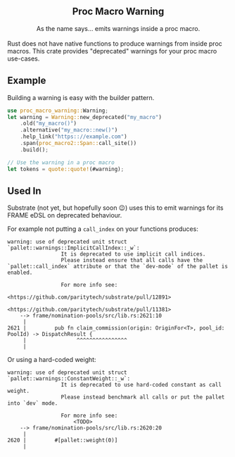 <h2><center>Proc Macro Warning</center></h2>
<center>As the name says… emits warnings inside a proc macro.</center>
<br>
Rust does not have native functions to produce warnings from inside proc macros. This crate provides "deprecated" warnings for your proc macro use-cases.
<br>

## Example

Building a warning is easy with the builder pattern.

```rust
use proc_macro_warning::Warning;
let warning = Warning::new_deprecated("my_macro")
	.old("my_macro()")
	.alternative("my_macro::new()")
	.help_link("https:://example.com")
	.span(proc_macro2::Span::call_site())
	.build();

// Use the warning in a proc macro
let tokens = quote::quote!(#warning);
```

## Used In 

Substrate (not yet, but hopefully soon 😉) uses this to emit warnings for its FRAME eDSL on deprecated behaviour.

For example not putting a `call_index` on your functions produces:
```pre
warning: use of deprecated unit struct `pallet::warnings::ImplicitCallIndex::_w`: 
                 It is deprecated to use implicit call indices.
                 Please instead ensure that all calls have the `pallet::call_index` attribute or that the `dev-mode` of the pallet is enabled.
         
                 For more info see:
                     <https://github.com/paritytech/substrate/pull/12891>
                     <https://github.com/paritytech/substrate/pull/11381>
    --> frame/nomination-pools/src/lib.rs:2621:10
     |
2621 |         pub fn claim_commission(origin: OriginFor<T>, pool_id: PoolId) -> DispatchResult {
     |                ^^^^^^^^^^^^^^^^
     |
```

Or using a hard-coded weight:
```pre
warning: use of deprecated unit struct `pallet::warnings::ConstantWeight::_w`: 
                 It is deprecated to use hard-coded constant as call weight.
                 Please instead benchmark all calls or put the pallet into `dev` mode.
         
                 For more info see:
                     <TODO>
    --> frame/nomination-pools/src/lib.rs:2620:20
     |
2620 |         #[pallet::weight(0)]
     |                          
```
